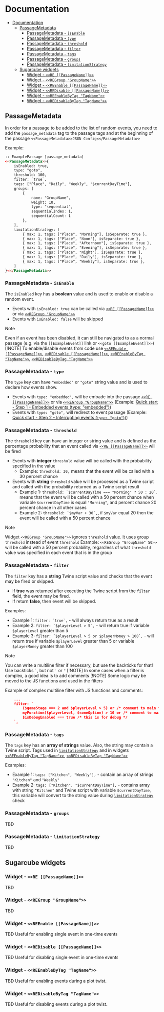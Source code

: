 # Documentation

- [Documentation](#documentation)
  - [PassageMetadata](#passagemetadata)
    - [PassageMetadata - `isEnable`](#passagemetadata---isenable)
    - [PassageMetadata - `type`](#passagemetadata---type)
    - [PassageMetadata - `threshold`](#passagemetadata---threshold)
    - [PassageMetadata - `filter`](#passagemetadata---filter)
    - [PassageMetadata - `tags`](#passagemetadata---tags)
    - [PassageMetadata - `groups`](#passagemetadata---groups)
    - [PassageMetadata - `limitationStrategy`](#passagemetadata---limitationstrategy)
  - [Sugarcube widgets](#sugarcube-widgets)
    - [Widget - `<<RE [[PassageName]]>>`](#widget---re-passagename)
    - [Widget - `<<REGroup "GroupName">>`](#widget---regroup-groupname)
    - [Widget - `<<REEnable [[PassageName]]>>`](#widget---reenable-passagename)
    - [Widget - `<<REDisable [[PassageName]]>>`](#widget---redisable-passagename)
    - [Widget - `<<REEnableByTag "TagName">>`](#widget---reenablebytag-tagname)
    - [Widget - `<<REDisableByTag "TagName">>`](#widget---redisablebytag-tagname)

## PassageMetadata

In order for a passage to be added to the list of random events, you need to add the `passage_metadata` tag to the passage tags and at the beginning of the passage `<<PassageMetadata>>JSON Config<</PassageMetadata>>`

Example:

```html
:: ExamplePassage [passage_metadata]
<<PassageMetadata>>{
    isEnabled: true,
    type: "goto",
    threshold: 100,
    filter: `true`,
    tags: ["Place", "Daily", "Weekly", "$currentDayTime"],
    groups: [
        {
            name: "GroupName",
            weight: 10,
            type: "sequential",
            sequentialIndex: 1,
            sequentialCount: 1
        },
    ],
    limitationStrategy: [
        { max: 1, tags: ["Place", "Morning"], isSeparate: true },
        { max: 1, tags: ["Place", "Noon"], isSeparate: true },
        { max: 1, tags: ["Place", "Afternoon"], isSeparate: true },
        { max: 1, tags: ["Place", "Evening"], isSeparate: true },
        { max: 1, tags: ["Place", "Night"], isSeparate: true },
        { max: 1, tags: ["Place", "Daily"], isSeparate: true },
        { max: 1, tags: ["Place", "Weekly"], isSeparate: true },
    ]
}<</PassageMetadata>>
```

### PassageMetadata - `isEnable`

The `isEnabled` key has a **boolean** value and is used to enable or disable a random event.

- Events with `isEnabled: true` can be called via [`<<RE [[PassageName]]>>`](#widget---re-passagename) or via [`<<REGroup "GroupName">>`](#widget---regroup-groupname)
- Events with `isEnabled: false` will be skipped

> [!NOTE]
> Even if an event has been disabled, it can still be navigated to as a normal passage (e.g. via the `[[ExampleEvent]]` link or `<<goto [[ExampleEvent]]>>`)
> [!NOTE]
> To enable/disable events from code use [`<<REEnable [[PassageName]]>>`](#widget---reenable-passagename), [`<<REDisable [[PassageName]]>>`](#widget---redisable-passagename), [`<<REEnableByTag "TagName">>`](#widget---reenablebytag-tagname), [`<<REDisableByTag "TagName">>`](#widget---redisablebytag-tagname)

### PassageMetadata - `type`

The `type` key can have `"embedded"` or `"goto"` string value and is used to declare how events show.

- Events with `type: "embedded",` will be embade into the passage [`<<RE [[PassageName]]>>`](#widget---re-passagename) or via [`<<REGroup "GroupName">>`](#widget---regroup-groupname) (Example: [Quick start - Step 1 - Embedded events (type: "embedded")](./QuickStart.md#step-1---embedded-events-type-embedded))
- Events with `type: "goto",` will redirect to event passage (Example: [Quick start - Step 2 - Interrupting events (`type: "goto"`))](./QuickStart.md#step-2---interrupting-events-type-goto))

### PassageMetadata - `threshold`

The `threshold` key can have an integer or string value and is defined as the percentage probability that an event called via [`<<RE [[PassageName]]>>`](#widget---re-passagename) will be fired

- Events with **integer** `threshold` value will be called with the probability specified in the value
  - Example: `threshold: 30,` means that the event will be called with a 30 percent chance
- Events with **string** `threshold` value will be processed as a Twine script and called with the probability returned as a Twine script result
  - Example 1: ```threshold: `$currentDayTime === "Morning" ? 50 : 20`,``` means that the event will be called with a 50 percent chance when variable `$currentDayTime` is equal `"Morning"`, and percent chance 20 percent chance in all other cases
  - Example 2: ```threshold: `$myVar + 30`,```, if `$myVar` equal 20 then the event will be called with a 50 percent chance

> [!NOTE]
> Widget [`<<REGroup "GroupName">>`](#widget---regroup-groupname) ignores `threshold` value. It uses group `threshold` instead of event `threshold`
> Example: `<<REGroup "GroupName" 50>>` will be called with a 50 percent probability, regardless of what `threshold` value was specified in each event that is in the group

### PassageMetadata - `filter`

The `filter` key has a **string** Twine script value and checks that the event may be fired or skipped.

- If **true** was returned after executing the Twine script from the `filter` field, the event may be fired.
- If return **false**, then event will be skipped.

Examples:

- Example 1: ```filter: `true`,``` - will always return true as a result
- Example 2: ```filter: `$playerLevel > 5`,``` - will return true if variable `$playerLevel` greater than 5
- Example 3: ```filter: `$playerLevel > 5 or $playerMoney > 100`,``` - will return true if variable `$playerLevel` greater than 5 or variable `$playerMoney` greater than 100

> [!NOTE]
> You can write a multiline filter if necessary, but use the backticks for that!
> Use backticks ``` ` ```, but not `'` or `"`
> [!NOTE]
> In some cases when a filter is complex, a good idea is to add comments
> [!NOTE]
> Some logic may be moved to the JS functions and used in the filters

Example of complex multiline filter with JS functions and comments:

```json
    ...
    filter: `
        ($gameStage === 2 and $playerLevel > 5) or /* comment to main filter */
        myFunction($playerLevel, $someOption) > 10 or /* comment to main filter */
        $isDebugEnabled === true /* this is for debug */
    `,
```

### PassageMetadata - `tags`

The `tags` key has an **array of strings** value. Also, the string may contain a Twine script.
Tags used in [`limitationStrategy`](#passagemetadata---limitationstrategy) and in widgets [`<<REEnableByTag "TagName">>`](#widget---reenablebytag-tagname), [`<<REDisableByTag "TagName">>`](#widget---redisablebytag-tagname)

Examples:

- Example 1: `tags: ["Kitchen", "Weekly"],` - contain an array of strings `"Kitchen"` and `"Weekly"`
- Example 2: `tags: ["Kitchen", "$currentDayTime"],` - contains array with string `"Kitchen"` and Twine script with variable `$currentDayTime`, this variable will convert to the string value during [`limitationStrategy`](#passagemetadata---limitationstrategy) check

### PassageMetadata - `groups`

TBD

### PassageMetadata - `limitationStrategy`

TBD

## Sugarcube widgets

### Widget - `<<RE [[PassageName]]>>`

TBD

### Widget - `<<REGroup "GroupName">>`

TBD

### Widget - `<<REEnable [[PassageName]]>>`

TBD
Useful for enabling single event in one-time events

### Widget - `<<REDisable [[PassageName]]>>`

TBD
Useful for disabling single event in one-time events

### Widget - `<<REEnableByTag "TagName">>`

TBD
Useful for enabling events during a plot twist.

### Widget - `<<REDisableByTag "TagName">>`

TBD
Useful for disabling events during a plot twist.

